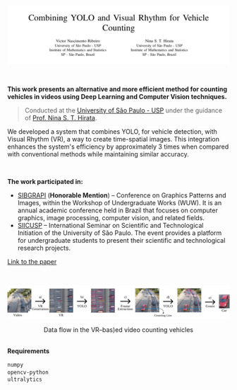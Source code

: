 ![Alt Text](./imgs/print_sb.png)

<br>

**This work presents an alternative and more efficient method for counting vehicles in videos using Deep Learning and Computer Vision techniques.**

> Conducted at the [University of São Paulo - USP](https://www5.usp.br/) under the guidance of [Prof. Nina S. T. Hirata](https://www.ime.usp.br/nina/).

We developed a system that combines YOLO, for vehicle detection, with Visual Rhythm (VR), a way to create time-spatial images. This integration enhances the system's efficiency by approximately 3 times when compared with conventional methods while maintaining similar accuracy.

<br>

**The work participated in:** 
- [SIBGRAPI](https://sibgrapi.sbc.org.br/sibgrapi2023/) (**Honorable Mention**) – Conference on Graphics Patterns and Images, within the Workshop of Undergraduate Works (WUW). It is an annual academic conference held in Brazil that focuses on computer graphics, image processing, computer vision, and related fields.
- [SIICUSP](https://prpi.usp.br/siicusp/) – International Seminar on Scientific and Technological Initiation of the University of São Paulo. The event provides a platform for undergraduate students to present their scientific and technological research projects.

[Link to the paper](https://drive.google.com/file/d/1wVH4HC0ClA7rfVMxXEBE4QctVhcGZBMU/view?usp=sharing)

<br>

![Alt Text](./imgs/Method.png)

<div align="center">
  Data flow in the VR–bas)ed video counting vehicles
</div>

<br>

**Requirements**
```sh
numpy
opencv-python
ultralytics
```
